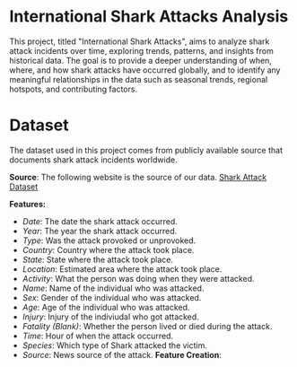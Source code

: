 # International Shark Attacks Analysis
This project, titled "International Shark Attacks", aims to analyze shark attack incidents over time, exploring trends, patterns, and insights from historical data. The goal is to provide a deeper understanding of when, where, and how shark attacks have occurred globally, and to identify any meaningful relationships in the data such as seasonal trends, regional hotspots, and contributing factors.
   
# Dataset
The dataset used in this project comes from publicly available source that documents shark attack incidents worldwide.
     
**Source**: The following website is the source of our data. [Shark Attack Dataset](https://www.sharkattackfile.net/incidentlog.htm)
    
**Features:**
  * *Date*: The date the shark attack occurred.
  * *Year*: The year the shark attack occurred.
  * *Type*: Was the attack provoked or unprovoked.
  * *Country*: Country where the attack took place.
  * *State*: State where the attack took place.
  * *Location*: Estimated area where the attack took place.
  * *Activity*: What the person was doing when they were attacked.
  * *Name*: Name of the individual who was attacked.
  * *Sex*: Gender of the individual who was attacked.
  * *Age*: Age of the individual who was attacked.
  * *Injury*: Injury of the indiviudal who got attacked.
  * *Fatality (Blank)*: Whether the person lived or died during the attack.
  * *Time*: Hour of when the attack occurred.
  * *Species*: Which type of Shark attacked the victim.
  * *Source*: News source of the attack.
**Feature Creation**:

